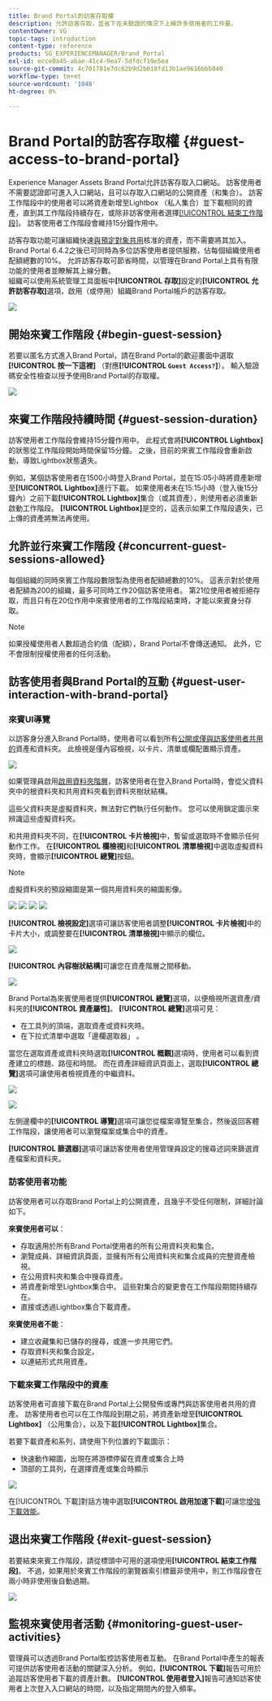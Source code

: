 ```yaml
---
title: Brand Portal的訪客存取權
description: 允許訪客存取，並省下在未驗證的情況下上線許多使用者的工作量。
contentOwner: VG
topic-tags: introduction
content-type: reference
products: SG_EXPERIENCEMANAGER/Brand_Portal
exl-id: ecce0a45-abae-41c4-9ea7-5dfdcf19e5ea
source-git-commit: 4c701781e7dc62b9d2b018fd13b1ae9616bbb840
workflow-type: tm+mt
source-wordcount: '1048'
ht-degree: 0%

---
```


# Brand Portal的訪客存取權 {#guest-access-to-brand-portal}

Experience Manager Assets Brand Portal允許訪客存取入口網站。 訪客使用者不需要認證即可進入入口網站，且可以存取入口網站的公開資產（和集合）。 訪客工作階段中的使用者可以將資產新增至Lightbox （私人集合）並下載相同的資產，直到其工作階段持續存在，或除非訪客使用者選擇[[!UICONTROL 結束工作階段]](#exit-guest-session)。 訪客使用者工作階段會維持15分鐘作用中。

訪客存取功能可讓組織快速[與預定對象共用](../using/brand-portal-sharing-folders.md#how-to-share-folders)核准的資產，而不需要將其加入。 Brand Portal 6.4.2之後已可同時為多位訪客使用者提供服務，佔每個組織使用者配額總數的10%。 允許訪客存取可節省時間，以管理在Brand Portal上具有有限功能的使用者並瞭解其上線分數。\
組織可以使用系統管理工具面板中&#x200B;**[!UICONTROL 存取]**&#x200B;設定的&#x200B;**[!UICONTROL 允許訪客存取]**&#x200B;選項，啟用（或停用）組織Brand Portal帳戶的訪客存取。

<!--
Comment Type: annotation
Last Modified By: mgulati
Last Modified Date: 2018-08-17T10:42:59.879-0400
Removed the first para: "AEM Assets Brand Portal allows public users to enter the portal anonymously and have restricted access to the allowed public resources as guests. Organization users with guest role need not seek access and authentication from administrators."
-->

![](assets/enable-guest-access.png)

## 開始來賓工作階段 {#begin-guest-session}

若要以匿名方式進入Brand Portal，請在Brand Portal的歡迎畫面中選取&#x200B;**[!UICONTROL 按一下這裡]** （對應&#x200B;**[!UICONTROL `Guest Access?`]**）。 輸入驗證碼安全性檢查以授予使用Brand Portal的存取權。

![](assets/bp-login-screen.png)

## 來賓工作階段持續時間 {#guest-session-duration}

訪客使用者工作階段會維持15分鐘作用中。
此程式會將&#x200B;**[!UICONTROL Lightbox]**&#x200B;的狀態從工作階段開始時間保留15分鐘。 之後，目前的來賓工作階段會重新啟動，導致Lightbox狀態遺失。

例如，某個訪客使用者在1500小時登入Brand Portal，並在15:05小時將資產新增至&#x200B;**[!UICONTROL Lightbox]**&#x200B;進行下載。 如果使用者未在15:15小時（登入後15分鐘內）之前下載&#x200B;**[!UICONTROL Lightbox]**&#x200B;集合（或其資產），則使用者必須重新啟動工作階段。 **[!UICONTROL Lightbox]**&#x200B;是空的，這表示如果工作階段遺失，已上傳的資產將無法再使用。

## 允許並行來賓工作階段 {#concurrent-guest-sessions-allowed}

每個組織的同時來賓工作階段數限製為使用者配額總數的10%。 這表示對於使用者配額為200的組織，最多可同時工作20個訪客使用者。 第21位使用者被拒絕存取，而且只有在20位作用中來賓使用者的工作階段結束時，才能以來賓身分存取。

>[!NOTE]
>
>如果授權使用者人數超過合約值（配額），Brand Portal不會傳送通知。 此外，它不會限制授權使用者的任何活動。

## 訪客使用者與Brand Portal的互動 {#guest-user-interaction-with-brand-portal}

### 來賓UI導覽

以訪客身分進入Brand Portal時，使用者可以看到所有[公開或僅與訪客使用者共用的](../using/brand-portal-sharing-folders.md#sharefolders)資產和資料夾。 此檢視是僅內容檢視，以卡片、清單或欄配置顯示資產。

![](assets/disabled-folder-hierarchy1.png)


如果管理員啟用[啟用資料夾階層](../using/brand-portal-general-configuration.md#main-pars-header-1621071021)，訪客使用者在登入Brand Portal時，會從父資料夾中的根資料夾和共用資料夾看到資料夾樹狀結構。

這些父資料夾是虛擬資料夾，無法對它們執行任何動作。 您可以使用鎖定圖示來辨識這些虛擬資料夾。

和共用資料夾不同，在&#x200B;**[!UICONTROL 卡片檢視]**&#x200B;中，暫留或選取時不會顯示任何動作工作。 在&#x200B;**[!UICONTROL 欄檢視]**&#x200B;和&#x200B;**[!UICONTROL 清單檢視]**&#x200B;中選取虛擬資料夾時，會顯示&#x200B;**[!UICONTROL 總覽]**&#x200B;按鈕。

>[!NOTE]
>
>虛擬資料夾的預設縮圖是第一個共用資料夾的縮圖影像。

![](assets/enabled-hierarchy1.png) ![](assets/hierarchy1-nonadmin.png) ![](assets/hierarchy-nonadmin.png) ![](assets/hierarchy2-nonadmin.png)

**[!UICONTROL 檢視設定]**&#x200B;選項可讓訪客使用者調整&#x200B;**[!UICONTROL 卡片檢視]**&#x200B;中的卡片大小，或調整要在&#x200B;**[!UICONTROL 清單檢視]**&#x200B;中顯示的欄位。

![](assets/nav-guest-user.png)

**[!UICONTROL 內容樹狀結構]**&#x200B;可讓您在資產階層之間移動。

![](assets/guest-login-ui.png)

Brand Portal為來賓使用者提供&#x200B;**[!UICONTROL 總覽]**&#x200B;選項，以便檢視所選資產/資料夾的&#x200B;**[!UICONTROL 資產屬性]**。 **[!UICONTROL 總覽]**&#x200B;選項可見：

* 在工具列的頂端，選取資產或資料夾時。
* 在下拉式清單中選取「邊欄選取器」 。

當您在選取資產或資料夾時選取&#x200B;**[!UICONTROL 概觀]**&#x200B;選項時，使用者可以看到資產建立的標題、路徑和時間。 而在資產詳細資訊頁面上，選取&#x200B;**[!UICONTROL 總覽]**&#x200B;選項可讓使用者檢視資產的中繼資料。

![](assets/overview-option-1.png)

![](assets/overview-rail-selector-1.png)

左側邊欄中的&#x200B;**[!UICONTROL 導覽]**&#x200B;選項可讓您從檔案導覽至集合，然後返回客體工作階段，讓使用者可以瀏覽檔案或集合中的資產。

**[!UICONTROL 篩選器]**&#x200B;選項可讓訪客使用者使用管理員設定的搜尋述詞來篩選資產檔案和資料夾。

### 訪客使用者功能

訪客使用者可以存取Brand Portal上的公開資產，且幾乎不受任何限制，詳細討論如下。

**來賓使用者可以**：

* 存取適用於所有Brand Portal使用者的所有公用資料夾和集合。
* 瀏覽成員、詳細資訊頁面，並擁有所有公用資料夾和集合成員的完整資產檢視。
* 在公用資料夾和集合中搜尋資產。
* 將資產新增至Lightbox集合中。 這些對集合的變更會在工作階段期間持續存在。
* 直接或透過Lightbox集合下載資產。

**來賓使用者不能**：

* 建立收藏集和已儲存的搜尋，或進一步共用它們。
* 存取資料夾和集合設定。
* 以連結形式共用資產。

### 下載來賓工作階段中的資產

訪客使用者可直接下載在Brand Portal上公開發佈或專門與訪客使用者共用的資產。 訪客使用者也可以在工作階段到期之前，將資產新增至&#x200B;**[!UICONTROL Lightbox]** （公用集合），以及下載&#x200B;**[!UICONTROL Lightbox]**&#x200B;集合。

若要下載資產和系列，請使用下列位置的下載圖示：

* 快速動作縮圖，出現在將游標停留在資產或集合上時
* 頂部的工具列，在選擇資產或集合時顯示

![](assets/download-on-guest.png)

在[!UICONTROL 下載]對話方塊中選取&#x200B;**[!UICONTROL 啟用加速下載]**&#x200B;可讓您[增強下載效能](../using/accelerated-download.md)。

## 退出來賓工作階段 {#exit-guest-session}

若要結束來賓工作階段，請從標頭中可用的選項使用&#x200B;**[!UICONTROL 結束工作階段]**。 不過，如果用於來賓工作階段的瀏覽器索引標籤非使用中，則工作階段會在兩小時非使用後自動過期。

![](assets/end-guest-session.png)

## 監視來賓使用者活動 {#monitoring-guest-user-activities}

管理員可以透過Brand Portal監控訪客使用者互動。 在Brand Portal中產生的報表可提供訪客使用者活動的關鍵深入分析。 例如，**[!UICONTROL 下載]**&#x200B;報告可用於追蹤訪客使用者下載的資產計數。 **[!UICONTROL 使用者登入]**&#x200B;報告可通知訪客使用者上次登入入口網站的時間，以及指定期間內的登入頻率。
